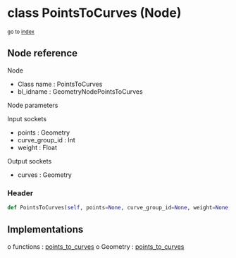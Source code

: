 # class PointsToCurves (Node)

<sub>go to [index](/docs/index.md)</sub>

## Node reference

Node
 - Class name : PointsToCurves
 - bl_idname : GeometryNodePointsToCurves

Node parameters

Input sockets
 - points : Geometry
 - curve_group_id : Int
 - weight : Float

Output sockets
 - curves : Geometry

### Header

``` python
def PointsToCurves(self, points=None, curve_group_id=None, weight=None, node_label=None, node_color=None):
```

## Implementations

o functions : [points_to_curves](/docs/GeoNodes_classes/GLOBAL.md#points_to_curves)
o Geometry : [points_to_curves](/docs/GeoNodes_classes/Geometry.md#points_to_curves)


